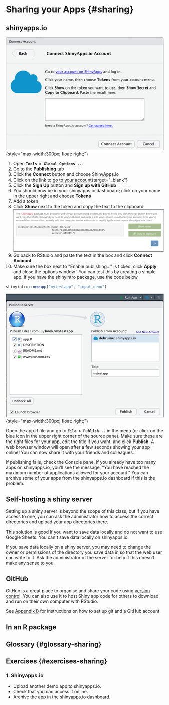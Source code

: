 # Sharing your Apps {#sharing}

## shinyapps.io

![](images/saio_connect.png){style="max-width:300px; float: right;"}

1. Open **`Tools > Global Options ...`**
2. Go to the **Publishing** tab 
3. Click the **Connect** button and choose ShinyApps.io
4. Click on the link to [go to your account](https://www.shinyapps.io/){target="_blank"}
5. Click the **Sign Up** button and **Sign up with GitHub** 
6. You should now be in your shinyapps.io dashboard; click on your name in the upper right and choose **Tokens**
7. Add a token
8. Click **Show** next to the token and copy the text to the clipboard
    ![](images/saio_secret.png)
9. Go back to RStudio and paste the text in the box and click **Connect Account**
10. Make sure the box next to "Enable publishing..." is ticked, click **Apply**, and close the options window
˙
You can test this by creating a simple app. If you have the shinyintro package, use the code below.


```r
shinyintro::newapp("mytestapp", "input_demo")
```

![](images/saio_publish.png){style="max-width:300px; float: right;"}

Open the app.R file and go to **`File > Publish...`** in the menu (or click on the blue icon in the upper right corner of the source pane). Make sure these are the right files for your app, edit the title if you want, and click **Publish**. A web browser window will open after a few seconds showing your app online! You can now share it with your friends and colleagues.

<div class="info">
<p>If publishing fails, check the Console pane. If you already have too many apps on shinyapps.io, you’ll see the message, “You have reached the maximum number of applications allowed for your account.” You can archive some of your apps from the shinyapps.io dashboard if this is the problem.</p>
</div>

## Self-hosting a shiny server

Setting up a shiny server is beyond the scope of this class, but if you have access to one, you can ask the administrator how to access the correct directories and upload your app directories there.

This solution is good if you want to save data locally and do not want to use Google Sheets. You can't save data locally on shinyapps.io.

<div class="info">
<p>If you save data locally on a shiny server, you may need to change the owner or permissions of the directory you save data in so that the web user can write to it. Ask the administrator of the server for help if this doesn’t make any sense to you.</p>
</div>

## GitHub

GitHub is a great place to organise and share your code using <a class='glossary' target='_blank' title='A way to save a record of changes to your files.' href='https://psyteachr.github.io/glossary/v#version-control'>version control</a>. You can also use it to host Shiny app code for others to download and run on their own computer with RStudio.

See [Appendix B](#setup-git) for instructions on how to set up git and a GitHub account.

## In an R package

## Glossary {#glossary-sharing}




## Exercises {#exercises-sharing}

### 1. Shinyapps.io

* Upload another demo app to shinyapps.io.
* Check that you can access it online.
* Archive the app in the shinyapps.io dashboard.







